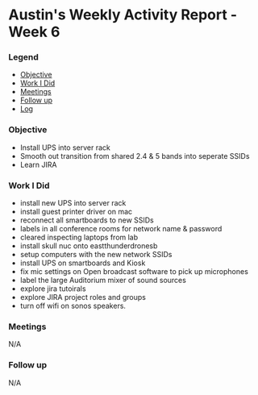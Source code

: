 # Austin's Weekly Activity Report - Week 6
### Legend
 - [Objective](#objective)
 - [Work I Did](#work-i-did)
 - [Meetings](#meetings)
 - [Follow up](#follow-up)
 - [Log](#log)

### Objective
- Install UPS into server rack
- Smooth out transition from shared 2.4 & 5 bands into seperate SSIDs
- Learn JIRA



### Work I Did
- install new UPS into server rack
- install guest printer driver on mac
- reconnect all smartboards to new SSIDs
- labels in all conference rooms for network name & password
- cleared inspecting laptops from lab
- install skull nuc onto eastthunderdronesb
- setup computers with the new network SSIDs
- install UPS on smartboards and Kiosk
- fix mic settings on Open broadcast software to pick up microphones
- label the large Auditorium mixer of sound sources
- explore jira tutoirals
- explore JIRA project roles and groups
- turn off wifi on sonos speakers.

### Meetings
N/A
### Follow up
N/A
